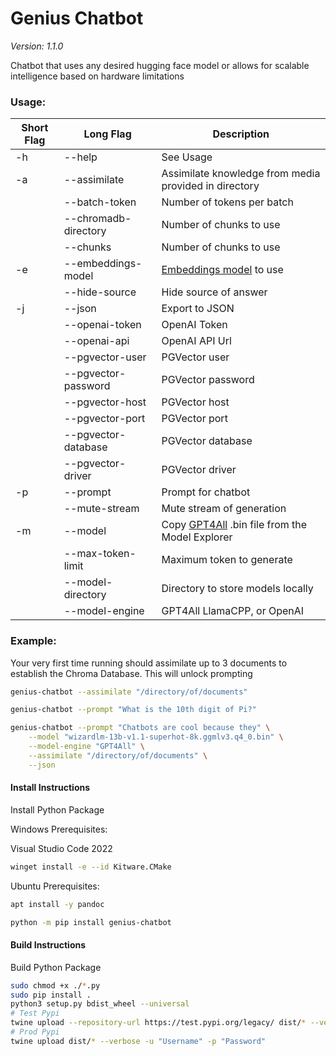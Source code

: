 # Genius Chatbot
*Version: 1.1.0*

Chatbot that uses any desired hugging face model or allows for scalable 
intelligence based on hardware limitations

### Usage:

| Short Flag | Long Flag            | Description                                                                     |
|------------|----------------------|---------------------------------------------------------------------------------|
| -h         | --help               | See Usage                                                                       |
| -a         | --assimilate         | Assimilate knowledge from media provided in directory                           |
|            | --batch-token        | Number of tokens per batch                                                      |
|            | --chromadb-directory | Number of chunks to use                                                         |
|            | --chunks             | Number of chunks to use                                                         |
| -e         | --embeddings-model   | [Embeddings model](https://www.sbert.net/docs/pretrained_models.html) to use    |
|            | --hide-source        | Hide source of answer                                                           |
| -j         | --json               | Export to JSON                                                                  |
|            | --openai-token       | OpenAI Token                                                                    |
|            | --openai-api         | OpenAI API Url                                                                  |
|            | --pgvector-user      | PGVector user                                                                   |
|            | --pgvector-password  | PGVector password                                                               |
|            | --pgvector-host      | PGVector host                                                                   |
|            | --pgvector-port      | PGVector port                                                                   |
|            | --pgvector-database  | PGVector database                                                               |
|            | --pgvector-driver    | PGVector driver                                                                 |
| -p         | --prompt             | Prompt for chatbot                                                              |
|            | --mute-stream        | Mute stream of generation                                                       |
| -m         | --model              | Copy [GPT4All](https://gpt4all.io/index.html) .bin file from the Model Explorer |
|            | --max-token-limit    | Maximum token to generate                                                       |
|            | --model-directory    | Directory to store models locally                                               |
|            | --model-engine       | GPT4All LlamaCPP, or OpenAI                                                     |

### Example:
Your very first time running should assimilate up to 3 documents to establish the Chroma Database. This will unlock prompting

```bash
genius-chatbot --assimilate "/directory/of/documents"
```

```bash
genius-chatbot --prompt "What is the 10th digit of Pi?"
```

```bash
genius-chatbot --prompt "Chatbots are cool because they" \
    --model "wizardlm-13b-v1.1-superhot-8k.ggmlv3.q4_0.bin" \
    --model-engine "GPT4All" \
    --assimilate "/directory/of/documents" \
    --json
```

#### Install Instructions
Install Python Package

Windows Prerequisites:

Visual Studio Code 2022

```bash
winget install -e --id Kitware.CMake
```

Ubuntu Prerequisites:
```bash
apt install -y pandoc
```

```bash
python -m pip install genius-chatbot
```

#### Build Instructions
Build Python Package

```bash
sudo chmod +x ./*.py
sudo pip install .
python3 setup.py bdist_wheel --universal
# Test Pypi
twine upload --repository-url https://test.pypi.org/legacy/ dist/* --verbose -u "Username" -p "Password"
# Prod Pypi
twine upload dist/* --verbose -u "Username" -p "Password"
```
